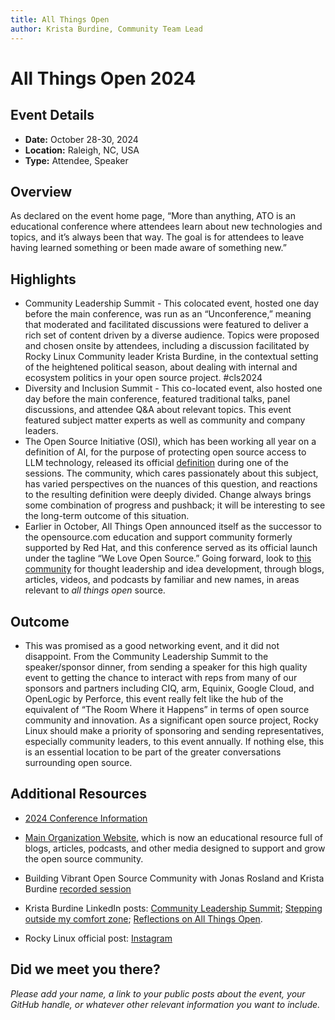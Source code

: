 ```yaml
---
title: All Things Open
author: Krista Burdine, Community Team Lead
---
```

# All Things Open 2024

## Event Details
- **Date:** October 28-30, 2024
- **Location:** Raleigh, NC, USA
- **Type:** Attendee, Speaker

## Overview
As declared on the event home page, “More than anything, ATO is an educational conference where attendees learn about new technologies and topics, and it’s always been that way. The goal is for attendees to leave having learned something or been made aware of something new.”

## Highlights
- Community Leadership Summit -  This colocated event, hosted one day before the main conference, was run as an “Unconference,” meaning that moderated and facilitated discussions were featured to deliver a rich set of content driven by a diverse audience. Topics were proposed and chosen onsite by attendees, including a discussion facilitated by Rocky Linux Community leader Krista Burdine, in the contextual setting of the heightened political season, about dealing with internal and ecosystem politics in your open source project. #cls2024
- Diversity and Inclusion Summit - This co-located event, also hosted one day before the main conference, featured traditional talks, panel discussions, and attendee Q&A about relevant topics. This event featured subject matter experts as well as community and company leaders.
- The Open Source Initiative (OSI), which has been working all year on a definition of AI, for the purpose of protecting open source access to LLM technology, released its official [definition](https://opensource.org/ai/open-source-ai-definition) during one of the sessions. The community, which cares passionately about this subject, has varied perspectives on the nuances of this question, and reactions to the resulting definition were deeply divided. Change always brings some combination of progress and pushback; it will be interesting to see the long-term outcome of this situation. 
- Earlier in October, All Things Open announced itself as the successor to the opensource.com education and support community formerly supported by Red Hat, and this conference served as its official launch under the tagline “We Love Open Source.” Going forward, look to [this community](https://allthingsopen.org/) for thought leadership and idea development, through blogs, articles, videos, and podcasts by familiar and new names, in areas relevant to *all things open* source.

## Outcome
- This was promised as a good networking event, and it did not disappoint. From the Community Leadership Summit to the speaker/sponsor dinner, from sending a speaker for this high quality event to getting the chance to interact with reps from many of our sponsors and partners including CIQ, arm, Equinix, Google Cloud, and OpenLogic by Perforce, this event really felt like the hub of the equivalent of “The Room Where it Happens” in terms of open source community and innovation. As a significant open source project, Rocky Linux should make a priority of sponsoring and sending representatives, especially community leaders, to this event annually. If nothing else, this is an essential location to be part of the greater conversations surrounding open source.

## Additional Resources
- [2024 Conference Information](https://2024.allthingsopen.org/)
- [Main Organization Website](https://allthingsopen.org/), which is now an educational resource full of blogs, articles, podcasts, and other media designed to support and grow the open source community. 
- Building Vibrant Open Source Community with Jonas Rosland and Krista Burdine [recorded session](https://www.youtube.com/watch?v=IP_yBqlsyMo&list=PL6kQg8bP1Ji6yYsJ3qyhwWheT5AeDBp88&index=3)
- Krista Burdine LinkedIn posts: [Community Leadership Summit](https://www.linkedin.com/posts/kristaburdine_cls2024-allthingsopen-activity-7256428265572085760-g4fB/); [Stepping outside my comfort zone](https://www.linkedin.com/posts/kristaburdine_weloveopensource-allthingsopen-cls2024-activity-7257084155258155008-ztvz/); [Reflections on All Things Open](https://www.linkedin.com/posts/kristaburdine_allthingsopen-rockycommunity-activity-7258525345023205376-6JtW/). 

- Rocky Linux official post: [Instagram](https://www.instagram.com/p/DCHqdcMSSB8/?utm_source=ig_web_copy_link&igsh=MzRlODBiNWFlZA==)

## Did we meet you there?
*Please add your name, a link to your public posts about the event, your GitHub handle, or whatever other relevant information you want to include.*

